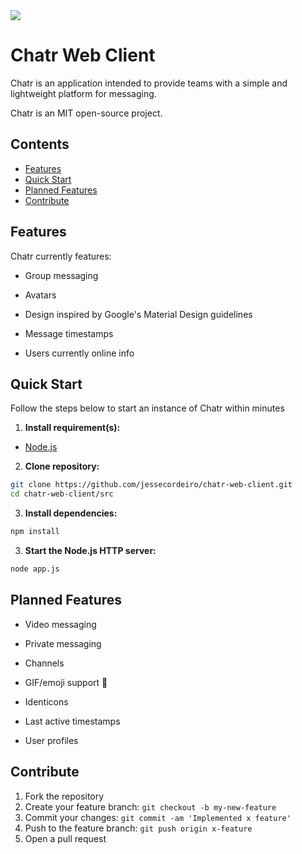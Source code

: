 <img src="http://i.imgur.com/1Tf2DfB.png"/>

# Chatr Web Client

Chatr is an application intended to provide teams with a simple and lightweight platform for messaging.

Chatr is an MIT open-source project.

## Contents

* [Features](#features)
* [Quick Start](#quick-start)
* [Planned Features](#planned-features)
* [Contribute](#contribute)

## <a name="features"></a>Features

Chatr currently features: 

- Group messaging

- Avatars

- Design inspired by Google's Material Design guidelines

- Message timestamps

- Users currently online info

## <a name="quick-start"></a>Quick Start

Follow the steps below to start an instance of Chatr within minutes

1. **Install requirement(s):**
  + [Node.js](https://nodejs.org/)

2. **Clone repository:**

  ```bash
  git clone https://github.com/jessecordeiro/chatr-web-client.git
  cd chatr-web-client/src
  ```

3. **Install dependencies:**

  ```bash
  npm install
  ```
  
3. **Start the Node.js HTTP server:**

  ```bash
  node app.js
  ```
  
## <a name="planned-features"></a>Planned Features
- Video messaging

- Private messaging

- Channels

- GIF/emoji support :rocket:

- Identicons

- Last active timestamps

- User profiles

## <a name="contribute"></a>Contribute
1. Fork the repository
2. Create your feature branch: `git checkout -b my-new-feature`
3. Commit your changes: `git commit -am 'Implemented x feature'`
4. Push to the feature branch: `git push origin x-feature`
5. Open a pull request

